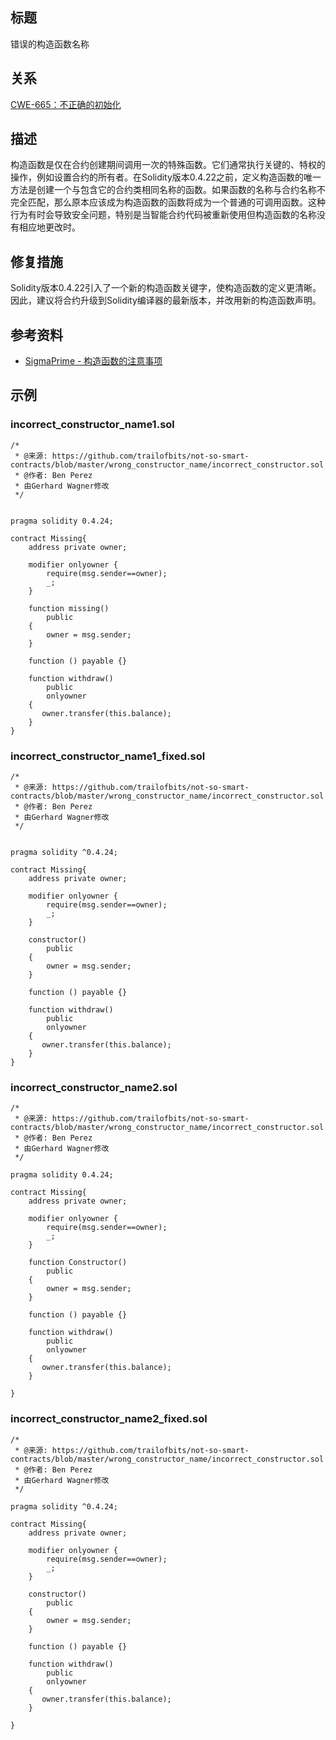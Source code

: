 ## 标题
错误的构造函数名称

## 关系
[CWE-665：不正确的初始化](http://cwe.mitre.org/data/definitions/665.html)

## 描述
构造函数是仅在合约创建期间调用一次的特殊函数。它们通常执行关键的、特权的操作，例如设置合约的所有者。在Solidity版本0.4.22之前，定义构造函数的唯一方法是创建一个与包含它的合约类相同名称的函数。如果函数的名称与合约名称不完全匹配，那么原本应该成为构造函数的函数将成为一个普通的可调用函数。这种行为有时会导致安全问题，特别是当智能合约代码被重新使用但构造函数的名称没有相应地更改时。

## 修复措施
Solidity版本0.4.22引入了一个新的构造函数关键字，使构造函数的定义更清晰。因此，建议将合约升级到Solidity编译器的最新版本，并改用新的构造函数声明。

## 参考资料
* [SigmaPrime - 构造函数的注意事项](https://blog.sigmaprime.io/solidity-security.html#constructors)
## 示例
### incorrect_constructor_name1.sol
```solidity
/*
 * @来源: https://github.com/trailofbits/not-so-smart-contracts/blob/master/wrong_constructor_name/incorrect_constructor.sol
 * @作者: Ben Perez
 * 由Gerhard Wagner修改
 */


pragma solidity 0.4.24;

contract Missing{
    address private owner;

    modifier onlyowner {
        require(msg.sender==owner);
        _;
    }

    function missing()
        public 
    {
        owner = msg.sender;
    }

    function () payable {} 

    function withdraw() 
        public 
        onlyowner
    {
       owner.transfer(this.balance);
    }
}
```

### incorrect_constructor_name1_fixed.sol
```solidity
/*
 * @来源: https://github.com/trailofbits/not-so-smart-contracts/blob/master/wrong_constructor_name/incorrect_constructor.sol
 * @作者: Ben Perez
 * 由Gerhard Wagner修改
 */


pragma solidity ^0.4.24;

contract Missing{
    address private owner;

    modifier onlyowner {
        require(msg.sender==owner);
        _;
    }

    constructor()
        public
    {
        owner = msg.sender;
    }

    function () payable {}

    function withdraw()
        public
        onlyowner
    {
       owner.transfer(this.balance);
    }
}
```

### incorrect_constructor_name2.sol
```solidity
/*
 * @来源: https://github.com/trailofbits/not-so-smart-contracts/blob/master/wrong_constructor_name/incorrect_constructor.sol
 * @作者: Ben Perez
 * 由Gerhard Wagner修改
 */

pragma solidity 0.4.24;

contract Missing{
    address private owner;

    modifier onlyowner {
        require(msg.sender==owner);
        _;
    }

    function Constructor()
        public 
    {
        owner = msg.sender;
    }

    function () payable {} 

    function withdraw() 
        public 
        onlyowner
    {
       owner.transfer(this.balance);
    }

}
```

### incorrect_constructor_name2_fixed.sol
```solidity
/*
 * @来源: https://github.com/trailofbits/not-so-smart-contracts/blob/master/wrong_constructor_name/incorrect_constructor.sol
 * @作者: Ben Perez
 * 由Gerhard Wagner修改
 */

pragma solidity ^0.4.24;

contract Missing{
    address private owner;

    modifier onlyowner {
        require(msg.sender==owner);
        _;
    }

    constructor()
        public
    {
        owner = msg.sender;
    }

    function () payable {}

    function withdraw()
        public
        onlyowner
    {
       owner.transfer(this.balance);
    }

}
```